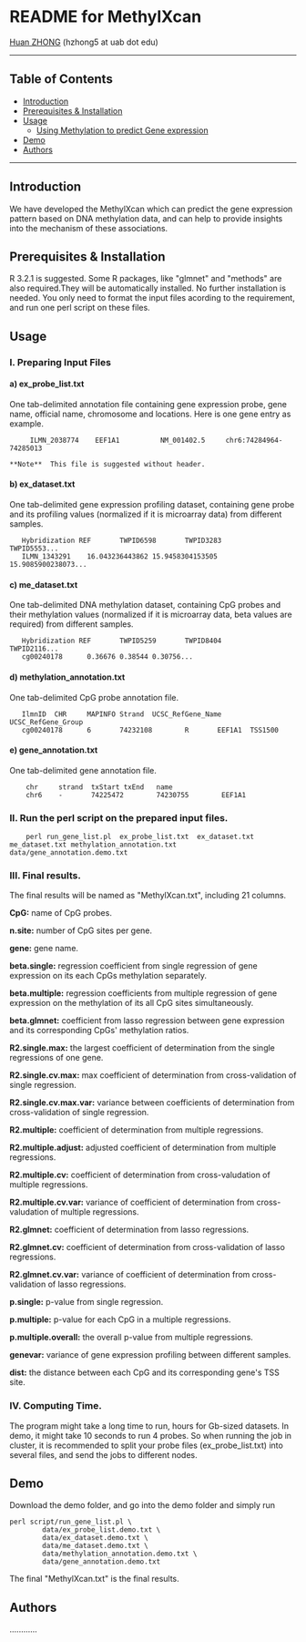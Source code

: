 README for MethylXcan
===============

[Huan ZHONG](https://github.com/dorothyzh/) \(hzhong5 at uab dot edu\)

* * *

Table of Contents
-----------------
* [Introduction](#introduction)
* [Prerequisites & Installation](#compilation)
* [Usage](#usage)
    * [Using Methylation to predict Gene expression](#built)
* [Demo](#demo)
* [Authors](#authors)

* * *

## <a name="introduction"></a> Introduction
We have developed the MethylXcan which can predict the gene expression pattern based on DNA methylation data, and can help to provide insights into the mechanism of these associations.

## <a name="compilation"></a> Prerequisites & Installation
R 3.2.1 is suggested. Some R packages, like "glmnet" and "methods" are also required.They will be automatically installed.
No further installation is needed. You only need to format the input files acording to the requirement, and run one perl script on these files.

## <a name="usage"></a> Usage

### I. Preparing Input Files

#### a) ex_probe_list.txt
   One tab-delimited annotation file containing gene expression probe, gene name, official name, chromosome and locations. Here is one gene entry as example.

        
         ILMN_2038774    EEF1A1          NM_001402.5     chr6:74284964-74285013
       
    **Note**  This file is suggested without header.

#### b) ex_dataset.txt 
   One tab-delimited gene expression profiling dataset, containing gene probe and its profiling values (normalized if it is microarray data) from different samples.
       
       Hybridization REF       TWPID6598       TWPID3283       TWPID5553...
       ILMN_1343291    16.043236443862 15.9458304153505        15.9085900238073...
       
   
       

#### c) me_dataset.txt 
   One tab-delimited DNA methylation dataset, containing CpG probes and their methylation values (normalized if it is microarray data, beta values are required) from different samples.
       
       Hybridization REF       TWPID5259       TWPID8404       TWPID2116...
       cg00240178      0.36676 0.38544 0.30756...
       
   
       

#### d) methylation_annotation.txt
   One tab-delimited CpG probe annotation file.
   
       IlmnID  CHR     MAPINFO Strand  UCSC_RefGene_Name       UCSC_RefGene_Group
       cg00240178      6       74232108        R       EEF1A1  TSS1500
       
#### e) gene_annotation.txt
   One tab-delimited gene annotation file.
   
        chr     strand  txStart txEnd   name
        chr6    -       74225472        74230755        EEF1A1


### II. Run the perl script on the prepared input files.
      
        perl run_gene_list.pl  ex_probe_list.txt  ex_dataset.txt  me_dataset.txt methylation_annotation.txt  data/gene_annotation.demo.txt

### III.  Final results.
   The final results will be named as "MethylXcan.txt", including 21 columns.


__CpG:__ name of CpG probes.  

__n.site:__ number of CpG sites per gene.


__gene:__ gene name.

__beta.single:__  regression coefficient from single regression of gene expression on its each CpGs methylation separately.

__beta.multiple:__ regression coefficients from multiple regression of gene expression on the methylation of its all CpG sites simultaneously. 

__beta.glmnet:__ coefficient from lasso regression between gene expression and its corresponding CpGs' methylation ratios.

__R2.single.max:__  the largest coefficient of determination from the single regressions of one gene.

__R2.single.cv.max:__ max coefficient of determination from cross-validation of single regression.

__R2.single.cv.max.var:__ variance between coefficients of determination from cross-validation of single regression.

__R2.multiple:__ coefficient of determination from multiple regressions.

__R2.multiple.adjust:__ adjusted coefficient of determination from multiple regressions.

__R2.multiple.cv:__ coefficient of determination from cross-valudation of multiple regressions.

__R2.multiple.cv.var:__ variance of coefficient of determination from cross-valudation of multiple regressions.

__R2.glmnet:__ coefficient of determination from lasso regressions.

__R2.glmnet.cv:__ coefficient of determination from cross-validation of lasso regressions.

__R2.glmnet.cv.var:__ variance of coefficient of determination from cross-validation of lasso regressions.

__p.single:__ p-value from single regression.

__p.multiple:__ p-value for each CpG in a multiple regressions.

__p.multiple.overall:__ the overall p-value from multiple regressions.

__genevar:__ variance of gene expression profiling between different samples.

__dist:__ the distance between each CpG and its corresponding gene's TSS site.


### IV. Computing Time.
The program might take a long time to run, hours for Gb-sized datasets. In demo, it might take 10 seconds to run 4 probes. So when running the job in cluster, it is recommended to split your probe files (ex_probe_list.txt) into several files, and send the jobs to different nodes. 



## <a name="demo"></a> Demo

Download the demo folder, and go into the demo folder and simply run 
   
    perl script/run_gene_list.pl \
            data/ex_probe_list.demo.txt \
            data/ex_dataset.demo.txt \
            data/me_dataset.demo.txt \
            data/methylation_annotation.demo.txt \
            data/gene_annotation.demo.txt

The final "MethylXcan.txt" is the final results.


            
## <a name="authors"></a> Authors
............


